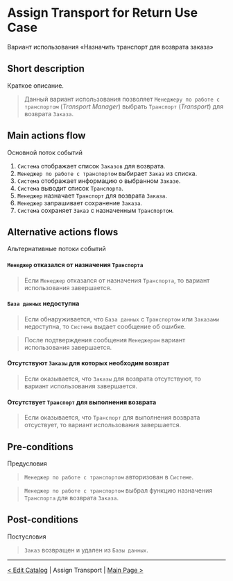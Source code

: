 # Assign Transport for Return Use Case
Вариант использования «Назначить транспорт для возврата заказа»

## Short description 
Краткое описание.
> Данный вариант использования позволяет `Менеджеру по работе с транспортом` (*Transport Manager*) выбрать `Транспорт` (*Transport*) для возврата `Заказа`.

## Main actions flow
Основной поток событий
1. `Система` отображает список `Заказов` для возврата.
2. `Менеджер по работе с транспортом` выбирает `Заказ` из списка.
3. `Система` отображает информацию о выбранном `Заказе`.
4. `Система` выводит список `Транспорта`.
5. `Менеджер` назначает `Транспорт` для возврата `Заказа`.
6. `Менеджер` запрашивает сохранение `Заказа`.
7. `Система` сохраняет `Заказ` с назначенным `Транспортом`.

## Alternative actions flows
Альтернативные потоки событий

#### `Менеджер` отказался от назначения `Транспорта`
> Если `Менеджер` отказался от назначения `Транспорта`, то вариант использования завершается.
 
#### `База данных` недоступна
> Если обнаруживается, что `База данных` с `Транспортом` или `Заказами` недоступна, то `Система` выдает сообщение об ошибке. 

> После подтверждения сообщения `Менеджером` вариант использования завершается.

#### Отсутствуют `Заказы` для которых необходим возврат
> Если оказывается, что `Заказы` для возврата отсутствуют, то вариант использования завершается.
 
#### Отсутствует `Транспорт` для выполнения возврата
> Если оказывается, что `Транспорт` для выполнения возврата отсуствует, то вариант использования завершается.

## Pre-conditions
Предусловия
> `Менеджер по работе с транспортом` авторизован в `Системе`.

> `Менеджер по работе с транспортом` выбрал функцию назначения `Транспорта` для возврата `Заказа`.

## Post-conditions
Постусловия
> `Заказ` возвращен и удален из `Базы данных`.

***

[< Edit Catalog](http://drapegnik.github.io/bsu/technology/lab2/docs/edit-catalog) | Assign Transport | [Main Page >](http://drapegnik.github.io/bsu/technology/lab2/docs/)
